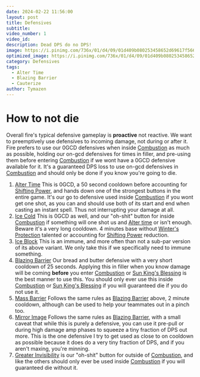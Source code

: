 ```yaml
---
date: 2024-02-22 11:56:00
layout: post
title: Defensives
subtitle:
video_number: 1
video_id:
description: Dead DPS do no DPS!
image: https://i.pinimg.com/736x/01/d4/09/01d409b080253458652d69617f566846--fire-magic-the-knight.jpg
optimized_image: https://i.pinimg.com/736x/01/d4/09/01d409b080253458652d69617f566846--fire-magic-the-knight.jpg
category: Defensives
tags:
  - Alter Time
  - Blazing Barrier
  - Cauterize
author: Tymazen
---
```

# How to not die
Overall fire's typical defensive gameplay is __proactive__ not reactive. We want to preemptively use defensives to incoming damage, not during or after it. Fire prefers to use our 0GCD defensives when inside [Combustion](https://www.wowhead.com/spell=190319/combustion) as much as possible, holding our on-gcd defensives for times in filler, and pre-using them before entering [Combustion](https://www.wowhead.com/spell=190319/combustion) if we wont have a 0GCD defensive available for it. It's a guaranteed DPS loss to use on-gcd defensives in [Combustion](https://www.wowhead.com/spell=190319/combustion) and should only be done if you know you're going to die.

1. [Alter Time](https://www.wowhead.com/spell=108978/alter-time) This is 0GCD, a 50 second cooldown before accounting for [Shifting Power](https://www.wowhead.com/spell=382440/shifting-power), and hands down one of the strongest buttons in the entire game. It's our go to defensive used inside [Combustion](https://www.wowhead.com/spell=190319/combustion) if you wont get one shot, as you can and should use both of its start and end when casting an instant spell. Thus not interrupting your damage at all.
2. [Ice Cold](https://www.wowhead.com/spell=414658/ice-cold) This is 0GCD as well, and our "oh-shit" button for inside [Combustion](https://www.wowhead.com/spell=190319/combustion) if something will one shot us and [Alter time](https://www.wowhead.com/spell=108978/alter-time) or isn't enough. Beware it's a very long cooldown. 4 minutes base without [Winter's Protection](https://www.wowhead.com/spell=382424/winters-protection) talented or accounting for [Shifting Power](https://www.wowhead.com/spell=382440/shifting-power) reduction.
3. [Ice Block](https://www.wowhead.com/spell=45438/ice-block) This is an immune, and more often than not a sub-par version of its above variant. We only take this if we specifically need to immune something.
4. [Blazing Barrier](https://www.wowhead.com/spell=235313/blazing-barrier) Our bread and butter defensive with a very short cooldown of 25 seconds. Applying this in filler when you know damage will be coming __before__ you enter [Combustion](https://www.wowhead.com/spell=190319/combustion) or [Sun King's Blessing](https://www.wowhead.com/spell=383886/sun-kings-blessing) is the best manner to use this. You should only ever use this inside [Combustion](https://www.wowhead.com/spell=190319/combustion) or [Sun King's Blessing](https://www.wowhead.com/spell=383886/sun-kings-blessing) if you will guaranteed die if you do not use it.
5. [Mass Barrier](https://www.wowhead.com/spell=414660/mass-barrier) Follows the same rules as [Blazing Barrier](https://www.wowhead.com/spell=235313/blazing-barrier) above, 2 minute cooldown, although can be used to help your teammates out in a pinch too.
6. [Mirror Image](https://www.wowhead.com/spell=321686/mirror-image) Follows the same rules as [Blazing Barrier](https://www.wowhead.com/spell=235313/blazing-barrier), with a small caveat that while this is purely a defensive, you can use it pre-pull or during high damage amp phases to squeeze a tiny fraction of DPS out more. This is the one defensive I try to get used as close to on cooldown as possible because it does do a very tiny fraction of DPS, and if you aren't maxing, you're minning.
7. [Greater Invisibility](https://www.wowhead.com/spell=110959/greater-invisibility) is our "oh-shit" button for outside of [Combustion](https://www.wowhead.com/spell=190319/combustion), and like the others should only ever be used inside [Combustion](https://www.wowhead.com/spell=190319/combustion) if you will guaranteed die without it.
